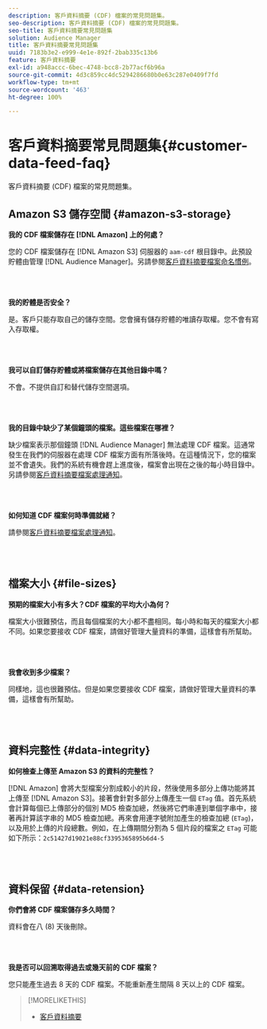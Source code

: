 ```yaml
---
description: 客戶資料摘要 (CDF) 檔案的常見問題集。
seo-description: 客戶資料摘要 (CDF) 檔案的常見問題集。
seo-title: 客戶資料摘要常見問題集
solution: Audience Manager
title: 客戶資料摘要常見問題集
uuid: 7183b3e2-e999-4e1e-892f-2bab335c13b6
feature: 客戶資料摘要
exl-id: a948accc-6bec-4748-bcc8-2b77acf6b96a
source-git-commit: 4d3c859cc4dc5294286680b0e63c287e0409f7fd
workflow-type: tm+mt
source-wordcount: '463'
ht-degree: 100%

---
```


# 客戶資料摘要常見問題集{#customer-data-feed-faq}

客戶資料摘要 (CDF) 檔案的常見問題集。

## Amazon S3 儲存空間 {#amazon-s3-storage}

**我的 CDF 檔案儲存在 [!DNL Amazon] 上的何處？**

您的 CDF 檔案儲存在 [!DNL Amazon S3] 伺服器的 `aam-cdf` 根目錄中。此預設貯體由管理 [!DNL Audience Manager]。另請參閱[客戶資料摘要檔案命名慣例](../features/cdf-files.md#cdf-naming-conventions)。

<br> 

**我的貯體是否安全？**

是。客戶只能存取自己的儲存空間。您會擁有儲存貯體的唯讀存取權。您不會有寫入存取權。

<br> 

**我可以自訂儲存貯體或將檔案儲存在其他目錄中嗎？**

不會。不提供自訂和替代儲存空間選項。

<br> 

**我的目錄中缺少了某個鐘頭的檔案。這些檔案在哪裡？**

缺少檔案表示那個鐘頭 [!DNL Audience Manager] 無法處理 CDF 檔案。這通常發生在我們的伺服器在處理 CDF 檔案方面有所落後時。在這種情況下，您的檔案並不會遺失。我們的系統有機會趕上進度後，檔案會出現在之後的每小時目錄中。另請參閱[客戶資料摘要檔案處理通知](../features/cdf-files.md#cdf-file-processing-notifications)。

<br> 

**如何知道 CDF 檔案何時準備就緒？**

請參閱[客戶資料摘要檔案處理通知](../features/cdf-files.md#cdf-file-processing-notifications)。

<br> 

## 檔案大小 {#file-sizes}

**預期的檔案大小有多大？CDF 檔案的平均大小為何？**

檔案大小很難預估，而且每個檔案的大小都不盡相同。每小時和每天的檔案大小都不同。如果您要接收 CDF 檔案，請做好管理大量資料的準備，這樣會有所幫助。

<br> 

**我會收到多少檔案？**

同樣地，這也很難預估。但是如果您要接收 CDF 檔案，請做好管理大量資料的準備，這樣會有所幫助。

<br> 

## 資料完整性 {#data-integrity}

**如何檢查上傳至 Amazon S3 的資料的完整性？**

[!DNL Amazon] 會將大型檔案分割成較小的片段，然後使用多部分上傳功能將其上傳至 [!DNL Amazon S3]。接著會針對多部分上傳產生一個 `ETag` 值。首先系統會計算每個已上傳部分的個別 MD5 檢查加總，然後將它們串連到單個字串中，接著再計算該字串的 MD5 檢查加總。再來會用連字號附加產生的檢查加總 (`ETag`)，以及用於上傳的片段總數。例如，在上傳期間分割為 5 個片段的檔案之 `ETag` 可能如下所示：`2c51427d19021e88cf3395365895b6d4-5`

<br> 

## 資料保留 {#data-retension}

**你們會將 CDF 檔案儲存多久時間？**

資料會在八 (8) 天後刪除。

<br> 

**我是否可以回溯取得過去或幾天前的 CDF 檔案？**

您只能產生過去 8 天的 CDF 檔案。不能重新產生間隔 8 天以上的 CDF 檔案。

>[!MORELIKETHIS]
>
>* [客戶資料摘要](../features/cdf-files.md)

